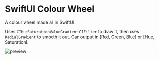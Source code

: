 # SwiftUI Colour Wheel

A colour wheel made all in SwiftUI. 

Uses `CIHueSaturationValueGradient` `CIFilter` to draw it, then uses `RadialGradient` to smooth it out.
Can output in [Red, Green, Blue] or [Hue, Saturation].

![preview](https://raw.githubusercontent.com/Priva28/SwiftUIColourWheel/master/preview.gif)
